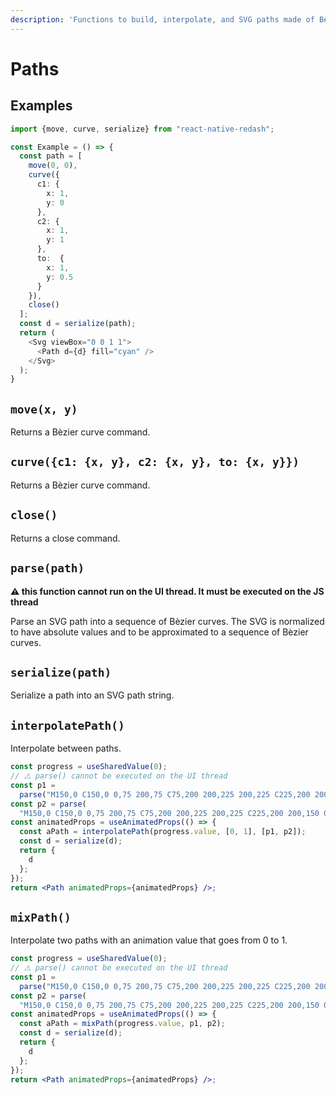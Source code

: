 ```yaml
---
description: 'Functions to build, interpolate, and SVG paths made of Bèzier curves'
---
```


# Paths

## Examples

```typescript
import {move, curve, serialize} from "react-native-redash";

const Example = () => {
  const path = [
    move(0, 0),
    curve({
      c1: {
        x: 1,
        y: 0
      },
      c2: {
        x: 1,
        y: 1
      },
      to:  {
        x: 1,
        y: 0.5
      }
    }),
    close()
  ];
  const d = serialize(path);
  return (
    <Svg viewBox="0 0 1 1">
      <Path d={d} fill="cyan" />
    </Svg>
  );
}
```

## `move(x, y)`

Returns a Bèzier curve command.

## `curve({c1: {x, y}, c2: {x, y}, to: {x, y}})`

Returns a Bèzier curve command.

## `close()`

Returns a close command.

## `parse(path)`

**⚠️ this function cannot run on the UI thread. It must be executed on the JS thread**

 Parse an SVG path into a sequence of Bèzier curves. The SVG is normalized to have absolute values and to be approximated to a sequence of Bèzier curves.

## `serialize(path)`

Serialize a path into an SVG path string.

## `interpolatePath()`

Interpolate between paths.

```jsx
const progress = useSharedValue(0);
// ⚠️ parse() cannot be executed on the UI thread
const p1 =
  parse("M150,0 C150,0 0,75 200,75 C75,200 200,225 200,225 C225,200 200,150 0,150 ");
const p2 = parse(
  "M150,0 C150,0 0,75 200,75 C75,200 200,225 200,225 C225,200 200,150 0,150 ");
const animatedProps = useAnimatedProps(() => {
  const aPath = interpolatePath(progress.value, [0, 1], [p1, p2]);
  const d = serialize(d);
  return {
    d
  };
});
return <Path animatedProps={animatedProps} />;
```

## `mixPath()`

Interpolate two paths with an animation value that goes from 0 to 1.

```jsx
const progress = useSharedValue(0);
// ⚠️ parse() cannot be executed on the UI thread
const p1 =
  parse("M150,0 C150,0 0,75 200,75 C75,200 200,225 200,225 C225,200 200,150 0,150 ");
const p2 = parse(
  "M150,0 C150,0 0,75 200,75 C75,200 200,225 200,225 C225,200 200,150 0,150 ");
const animatedProps = useAnimatedProps(() => {
  const aPath = mixPath(progress.value, p1, p2);
  const d = serialize(d);
  return {
    d
  };
});
return <Path animatedProps={animatedProps} />;
```

